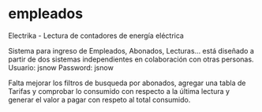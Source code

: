 # empleados
Electrika - Lectura de contadores de energía eléctrica

Sistema para ingreso de Empleados, Abonados, Lecturas... está diseñado a partir de dos sistemas independientes en colaboración con otras personas.
Usuario: jsnow
Password: jsnow

Falta mejorar los filtros de busqueda por abonados, agregar una tabla de Tarifas y comprobar lo consumido con respecto a la última lectura 
y generar el valor a pagar con respeto al total consumido.
